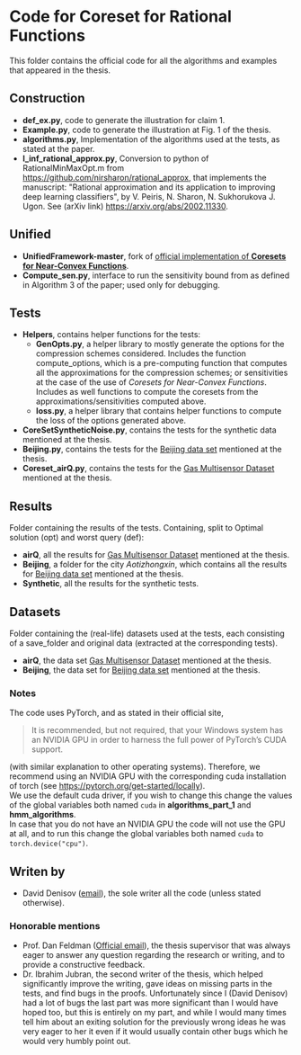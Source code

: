 # Code for Coreset for Rational Functions
This folder contains the official code for all the algorithms and examples that appeared in the thesis.
## Construction
- **def_ex.py**, code to generate the illustration for claim 1.
- **Example.py**, code to generate the illustration at Fig. 1 of the thesis.
- **algorithms.py**, Implementation of the algorithms used at the tests, as stated at the paper.
- **l_inf_rational_approx.py**, Conversion to python of RationalMinMaxOpt.m from https://github.com/nirsharon/rational_approx, that implements the
manuscript: "Rational approximation and its application to improving deep learning classifiers", by
V. Peiris, N. Sharon, N. Sukhorukova J. Ugon. See (arXiv link) https://arxiv.org/abs/2002.11330.

## Unified
- **UnifiedFramework-master**, fork of [official implementation of **Coresets for Near-Convex Functions**](https://github.com/muradtuk/UnifiedFramework).
- **Compute_sen.py**, interface to run the sensitivity bound from as defined in Algorithm 3 of the paper; used only for debugging.

## Tests
- **Helpers**, contains helper functions for the tests:
  - **GenOpts.py**, a helper library to mostly generate the options for the compression schemes considered.
  Includes the function compute_options, which is a pre-computing function that computes all the approximations for 
    the compression schemes; or sensitivities at the case of the use of *Coresets for Near-Convex Functions*.
    Includes as well functions to compute the coresets from the approximations/sensitivities computed above.
  - **loss.py**, a helper library that contains helper functions to compute the loss of the options generated above.
- **CoreSetSyntheticNoise.py**, contains the tests for the synthetic data mentioned at the thesis.
- **Beijing.py**, contains the tests for the [Beijing data set](https://archive-beta.ics.uci.edu/dataset/501/beijing+multi+site+air+quality+data) mentioned at the thesis.
- **Coreset_airQ.py**, contains the tests for the [Gas Multisensor Dataset](https://archive-beta.ics.uci.edu/dataset/360/air+quality) mentioned at the thesis.

## Results
Folder containing the results of the tests. Containing, split to Optimal solution (opt) and worst query (def):
  - **airQ**, all the results for [Gas Multisensor Dataset](https://archive-beta.ics.uci.edu/dataset/360/air+quality) mentioned at the thesis.
  - **Beijing**, a folder for the city *Aotizhongxin*, which contains all the results for [Beijing data set](https://archive-beta.ics.uci.edu/dataset/501/beijing+multi+site+air+quality+data) mentioned at the thesis.
  - **Synthetic**, all the results for the synthetic tests.

## Datasets
Folder containing the (real-life) datasets used at the tests, each consisting of a save_folder and original data (extracted at the corresponding tests).
- **airQ**, the data set [Gas Multisensor Dataset](https://archive-beta.ics.uci.edu/dataset/360/air+quality) mentioned at the thesis.
- **Beijing**, the data set for [Beijing data set](https://archive-beta.ics.uci.edu/dataset/501/beijing+multi+site+air+quality+data) mentioned at the thesis.
### Notes
The code uses PyTorch, and as stated in their official site, 
> It is recommended, but not required, that your Windows system has an NVIDIA GPU in order to harness the full power of PyTorch’s CUDA support.

(with similar explanation to other operating systems). Therefore, we recommend using an NVIDIA GPU with the corresponding cuda installation of torch (see https://pytorch.org/get-started/locally). <br/>
We use the default cuda driver, if you wish to change this change the values of the global variables both named `cuda` in **algorithms_part_1** and **hmm_algorithms**. <br/>
In case that you do not have an NVIDIA GPU the code will not use the GPU at all, and to run this change the global variables both named `cuda` to `torch.device("cpu")`.


## Writen by
- David Denisov ([email](mailto:daviddenisov14@gmail.com "Official writer email")), the sole writer all the code (unless stated otherwise).

### Honorable mentions
- Prof. Dan Feldman ([Official email](mailto:dannyf.post@gmail.com "Official mentor email")), the thesis supervisor that was always eager to answer any question regarding the research or writing, and to provide a constructive feedback.
- Dr. Ibrahim Jubran, the second writer of the thesis, which helped significantly improve the writing, gave ideas on missing parts in the tests,
and find bugs in the proofs.
Unfortunately since I (David Denisov) had a lot of bugs the last part was more significant than I would have hoped too, but
  this is entirely on my part, and while I would many times tell him about an exiting solution for the previously wrong ideas
  he was very eager to her it even if it would usually contain other bugs which he would very humbly point out.

